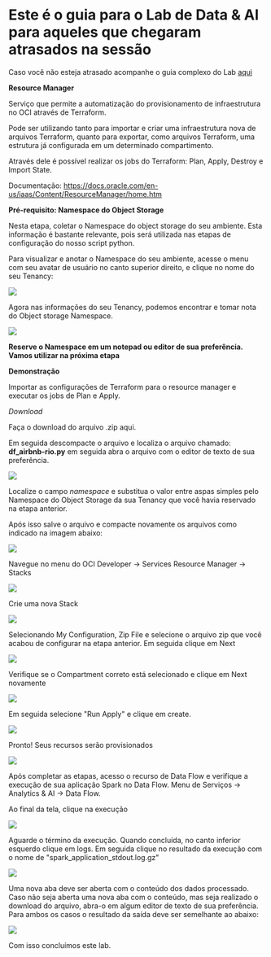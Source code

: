 # **Este é o guia para o Lab de Data & AI para aqueles que chegaram atrasados na sessão**
Caso você não esteja atrasado acompanhe o guia complexo do Lab [aqui](./data_ai/readme.md)

**Resource Manager**

Serviço que permite a automatização do provisionamento de infraestrutura no OCI através de Terraform.

Pode ser utilizando tanto para importar e criar uma infraestrutura nova de arquivos Terraform, quanto para exportar, como arquivos Terraform, uma estrutura já configurada em um determinado compartimento.

Através dele é possível realizar os jobs do Terraform: Plan, Apply, Destroy e Import State.

Documentação: https://docs.oracle.com/en-us/iaas/Content/ResourceManager/home.htm

**Pré-requisito: Namespace do Object Storage**

Nesta etapa, coletar o Namespace do object storage do seu ambiente. Esta informação é bastante relevante, pois será utilizada nas etapas de configuração do nosso script python.

Para visualizar e anotar o Namespace do seu ambiente, acesse o menu com seu avatar de usuário no canto superior direito, e clique no nome do seu Tenancy:

![](images/image01.png)

Agora nas informações do seu Tenancy, podemos encontrar e tomar nota do Object storage Namespace.

![](images/image02.png)

**Reserve o Namespace em um notepad ou editor de sua preferência. Vamos utilizar na próxima etapa**

**Demonstração**

Importar as configurações de Terraform para o resource manager e executar os jobs de Plan e Apply.

_Download_

Faça o download do arquivo .zip aqui.

Em seguida descompacte o arquivo e localiza o arquivo chamado: **df\_airbnb-rio.py** em seguida abra o arquivo com o editor de texto de sua preferência.

![](images/image03.png)

Localize o campo _namespace_ e substitua o valor entre aspas simples pelo Namespace do Object Storage da sua Tenancy que você havia reservado na etapa anterior.

Após isso salve o arquivo e compacte novamente os arquivos como indicado na imagem abaixo:

![](images/image04.png)

Navegue no menu do OCI Developer -> Services  Resource Manager -> Stacks

![](images/image05.png)

Crie uma nova Stack

![](images/image06.png)

Selecionando My Configuration, Zip File e selecione o arquivo zip que você acabou de configurar na etapa anterior. Em seguida clique em Next

![](images/image07.png)

Verifique se o Compartment correto está selecionado e clique em Next novamente

![](images/image08.png)

Em seguida selecione "Run Apply" e clique em create.

![](images/image09.png)


Pronto! Seus recursos serão provisionados

![](images/image10.png)

Após completar as etapas, acesso o recurso de Data Flow e verifique a execução de sua aplicação Spark no Data Flow. Menu de Serviços -> Analytics & AI -> Data Flow.

Ao final da tela, clique na execução

![](images/image11.png)

Aguarde o término da execução. Quando concluída, no canto inferior esquerdo clique em logs. Em seguida clique no resultado da execução com o nome de "spark_application_stdout.log.gz"

![](images/image12.png)

Uma nova aba deve ser aberta com o conteúdo dos dados processado. Caso não seja aberta uma nova aba com o conteúdo, mas seja realizado o download do arquivo, abra-o em algum editor de texto de sua preferência. Para ambos os casos o resultado da saída deve ser semelhante ao abaixo:

![](images/image13.png)

Com isso concluímos este lab.